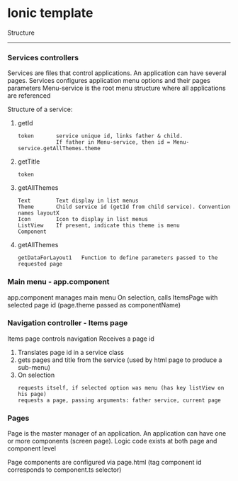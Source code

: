 # Ionic template

Structure

----------

### Services controllers

Services are files that control applications. An application can have several pages. Services configures application menu options and their pages parameters
Menu-service is the root menu structure where all applications are referenced

Structure of a service:
1. getId
    ```
    token       service unique id, links father & child. 
                If father in Menu-service, then id = Menu-service.getAllThemes.theme
    ``` 
2. getTitle
    ```
    token       
    ``` 
3. getAllThemes
    ```
    Text        Text display in list menus
    Theme       Child service id (getId from child service). Convention names layoutX
    Icon        Icon to display in list menus
    ListView    If present, indicate this theme is menu
    Component
    ``` 
3. getAllThemes
    ```
    getDataForLayout1   Function to define parameters passed to the requested page
    ``` 
### Main menu - app.component
app.component manages main menu
On selection, calls ItemsPage with selected page id (page.theme passed as componentName)

### Navigation controller - Items page
Items page controls navigation
Receives a page id
1. Translates page id in a service class
2. gets pages and title from the service (used by html page to produce a sub-menu)
3. On selection
    ```
    requests itself, if selected option was menu (has key listView on his page)
    requests a page, passing arguments: father service, current page
    ```

### Pages
Page is the master manager of an application. An application can have one or more  components (screen page). Logic code exists at both page and component level

Page components are configured via page.html (tag component id corresponds to component.ts selector)

